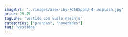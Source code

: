 ```yaml
---
imageUrl: "../images/alex-iby-Pd585pphU-4-unsplash.jpg"
price: 29.49
tagLine: 'Vestido con vuelo naranja'
categories: ["prendas", "novedades"]
tag: 'vestidos'
---
```

